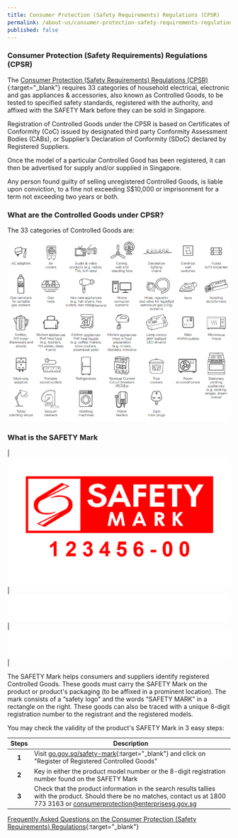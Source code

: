 ```yaml
---
title: Consumer Protection (Safety Requirements) Regulations (CPSR)
permalink: /about-us/consumer-protection-safety-requirements-regulations
published: false
---
```

### Consumer Protection (Safety Requirements) Regulations (CPSR)
The [Consumer Protection (Safety Requirements) Regulations (CPSR)](https://sso.agc.gov.sg/SL/CPTDSRA1975-RG1?DocDate=20181010){:target="_blank"} requires 33 categories of household electrical, electronic and gas appliances & accessories, also known as Controlled Goods, to be tested to specified safety standards, registered with the authority, and affixed with the SAFETY Mark before they can be sold in Singapore. 

Registration of Controlled Goods under the CPSR is based on Certificates of Conformity (CoC) issued by designated third party Conformity Assessment Bodies (CABs), or Supplier’s Declaration of Conformity (SDoC) declared by Registered Suppliers.

Once the model of a particular Controlled Good has been registered, it can then be advertised for supply and/or supplied in Singapore.

Any person found guilty of selling unregistered Controlled Goods, is liable upon conviction, to a fine not exceeding S$10,000 or imprisonment for a term not exceeding two years or both. 

### What are the Controlled Goods under CPSR?
The 33 categories of Controlled Goods are:

![33 categories of Controlled Goods](/images/about-us/33-categories-controlled-goods/33-cgs.png)

### What is the SAFETY Mark

|![safety mark](/images/about-us/safety-mark.jpg)|![blank](/images/consumers/blank.png)|![blank](/images/consumers/blank.png)|

The SAFETY Mark helps consumers and suppliers identify registered Controlled Goods. These goods must carry the SAFETY Mark on the product or product's packaging (to be affixed in a prominent location). The mark consists of a “safety logo” and the words “SAFETY MARK” in a rectangle on the right. These goods can also be traced with a unique 8-digit registration number to the registrant and the registered models. 

You may check the validity of the product's SAFETY Mark in 3 easy steps:

|Steps|Description|
|:---:|----|
| **1**| Visit [go.gov.sg/safety-mark](https://www.go.gov.sg/safety-mark){:target="_blank"} and click on "Register of Registered Controlled Goods"                                  
| **2**| Key in either the product model number or the 8-digit registration number found on the SAFETY Mark                                                    
| **3**| Check that the product information in the search results tallies with the product. Should there be no matches, contact us at 1800 773 3163 or <consumerprotection@enterprisesg.gov.sg>

[Frequently Asked Questions on the Consumer Protection (Safety Requirements) Regulations](/about-us/faqs-cps-revised.pdf){:target="_blank"}